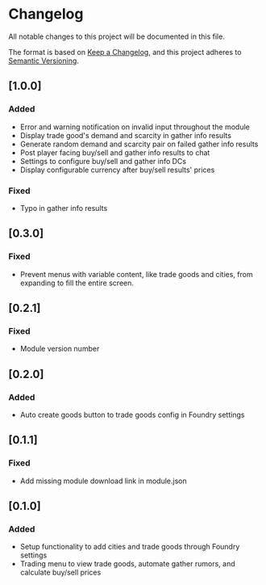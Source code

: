 # Changelog

All notable changes to this project will be documented in this file.

The format is based on [Keep a Changelog](https://keepachangelog.com/en/1.1.0/),
and this project adheres to [Semantic Versioning](https://semver.org/spec/v2.0.0.html).

## [1.0.0]

### Added

* Error and warning notification on invalid input throughout the module
* Display trade good's demand and scarcity in gather info results
* Generate random demand and scarcity pair on failed gather info results
* Post player facing buy/sell and gather info results to chat
* Settings to configure buy/sell and gather info DCs
* Display configurable currency after buy/sell results' prices

### Fixed

* Typo in gather info results

## [0.3.0]

### Fixed

* Prevent menus with variable content, like trade goods and cities, from expanding to fill the
  entire screen.

## [0.2.1]

### Fixed

* Module version number

## [0.2.0]

### Added

* Auto create goods button to trade goods config in Foundry settings

## [0.1.1]

### Fixed

* Add missing module download link in module.json

## [0.1.0]

### Added

* Setup functionality to add cities and trade goods through Foundry settings
* Trading menu to view trade goods, automate gather rumors, and calculate buy/sell prices
